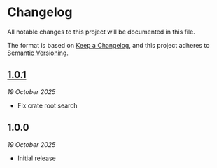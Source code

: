 # Changelog

All notable changes to this project will be documented in this file.

The format is based on [Keep a Changelog](https://keepachangelog.com/en/1.0.0/),
and this project adheres to [Semantic Versioning](https://semver.org/spec/v2.0.0.html).

## [1.0.1](https://github.com/scouten/asciidoc-parser/compare/v1.0.1...v1.0.0)
_19 October 2025_

* Fix crate root search

## 1.0.0
_19 October 2025_

* Initial release
